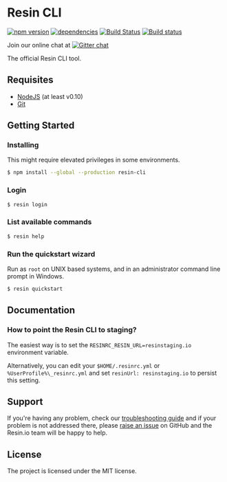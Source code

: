 Resin CLI
=========

[![npm version](https://badge.fury.io/js/resin-cli.svg)](http://badge.fury.io/js/resin-cli)
[![dependencies](https://david-dm.org/resin-io/resin-cli.png)](https://david-dm.org/resin-io/resin-cli.png)
[![Build Status](https://travis-ci.org/resin-io/resin-cli.svg?branch=master)](https://travis-ci.org/resin-io/resin-cli)
[![Build status](https://ci.appveyor.com/api/projects/status/45i7d0m0patxj420?svg=true)](https://ci.appveyor.com/project/jviotti/resin-cli)

Join our online chat at [![Gitter chat](https://badges.gitter.im/resin-io/chat.png)](https://gitter.im/resin-io/chat)

The official Resin CLI tool.

Requisites
----------

- [NodeJS](https://nodejs.org) (at least v0.10)
- [Git](https://git-scm.com)

Getting Started
---------------

### Installing

This might require elevated privileges in some environments.

```sh
$ npm install --global --production resin-cli
```

### Login

```sh
$ resin login
```

### List available commands

```sh
$ resin help
```

### Run the quickstart wizard

Run as `root` on UNIX based systems, and in an administrator command line prompt in Windows.

```sh
$ resin quickstart
```

Documentation
-------------

### How to point the Resin CLI to staging?

The easiest way is to set the `RESINRC_RESIN_URL=resinstaging.io` environment variable.

Alternatively, you can edit your `$HOME/.resinrc.yml` or `%UserProfile%\_resinrc.yml` and set `resinUrl: resinstaging.io` to persist this setting.

Support
-------

If you're having any problem, check our [troubleshooting guide](https://github.com/resin-io/resin-cli/blob/master/TROUBLESHOOTING.md) and if your problem is not addressed there, please [raise an issue](https://github.com/resin-io/resin-cli/issues/new) on GitHub and the Resin.io team will be happy to help.

License
-------

The project is licensed under the MIT license.
